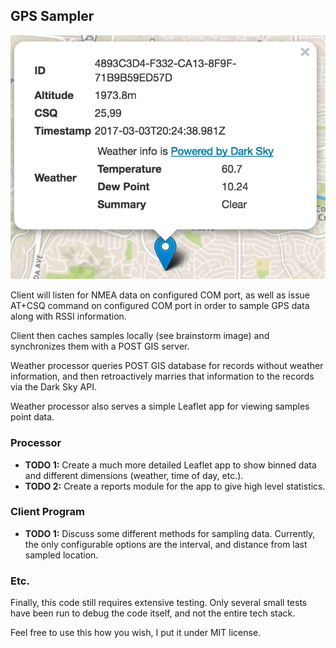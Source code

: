 ## GPS Sampler

![Example image from Leaflet app](https://github.com/rpsirois/gpssampler/blob/master/example.jpg)

Client will listen for NMEA data on configured COM port, as well as issue AT+CSQ command on configured COM port in order to sample GPS data along with RSSI information.

Client then caches samples locally (see brainstorm image) and synchronizes them with a POST GIS server.

Weather processor queries POST GIS database for records without weather information, and then retroactively marries that information to the records via the Dark Sky API.

Weather processor also serves a simple Leaflet app for viewing samples point data.

### Processor
- **TODO 1:** Create a much more detailed Leaflet app to show binned data and different dimensions (weather, time of day, etc.).
- **TODO 2:** Create a reports module for the app to give high level statistics.

### Client Program
- **TODO 1:** Discuss some different methods for sampling data. Currently, the only configurable options are the interval, and distance from last sampled location.

### Etc.
Finally, this code still requires extensive testing. Only several small tests have been run to debug the code itself, and not the entire tech stack.

Feel free to use this how you wish, I put it under MIT license.

